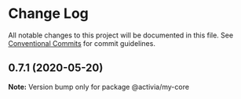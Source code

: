 # Change Log

All notable changes to this project will be documented in this file.
See [Conventional Commits](https://conventionalcommits.org) for commit guidelines.

## 0.7.1 (2020-05-20)

**Note:** Version bump only for package @activia/my-core
